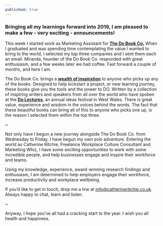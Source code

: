 ```yaml
---
published: true
---
```

### Bringing all my learnings forward into 2019, I am pleased to make a few - very exciting - announcements!

This week I started work as Marketing Assistant for **[The Do Book Co.](https://thedobook.co/)** When I graduated and was spending time contemplating the value I wanted to bring to the world, I selected my top three companies and I sent them each an email. Miranda, founder of the Do Book Co. responded with great enthusiasm, and a few weeks later we had coffee. Fast forward a couple of months, and here I am. 

The Do Book Co. brings a **[wealth of inspiration](https://www.instagram.com/dobookco/?hl=en)** to anyone who picks up any of the books. Designed to help kickstart a project, or new learning journey, these books give you the tools and the power to DO. Written by a collection of inspiring writers and speakers from all over the world who have spoken at the **[Do Lectures](https://www.thedolectures.com/)**, an annual ideas festival in West Wales. There is great value, experience and wisdom in the voices behind the words. The fact that these beautiful books can bring all of this to anyone who picks one up, is the reason I selected them within the top three. 

~ 

Not only have I begun a new journey alongside The Do Book Co. from Wednesday to Friday, I have begun my own solo adventure. Entering the world as Catherine Ritchie, Freelance Workplace Culture Consultant and Marketing Whiz, I have some exciting opportunities to work with some incredible people, and help businesses engage and inspire their workforce and teams. 

Using my knowledge, experience, award-winning research findings and enthusiasm, I am determined to help employers engage their workforce, increase productivity and workplace wellbeing. 

If you’d like to get in touch, drop me a line at info@catherineritchie.co.uk. Always happy to chat, learn and listen. 

~

Anyway, I hope you’ve all had a cracking start to the year. I wish you all health and happiness. 